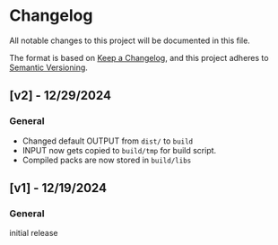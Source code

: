 # Changelog

All notable changes to this project will be documented in this file.

The format is based on [Keep a Changelog](https://keepachangelog.com/en/1.0.0/), and this project adheres to [Semantic Versioning](https://semver.org/spec/v2.0.0.html).

## [v2] - 12/29/2024

### General

- Changed default OUTPUT from `dist/` to `build`
- INPUT now gets copied to `build/tmp` for build script.
- Compiled packs are now stored in `build/libs`

## [v1] - 12/19/2024

### General

initial release
